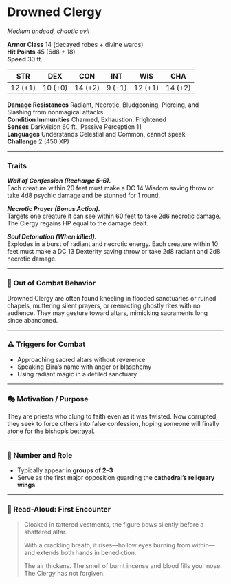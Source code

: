 # Drowned Clergy
*Medium undead, chaotic evil*

**Armor Class** 14 (decayed robes + divine wards)  
**Hit Points** 45 (6d8 + 18)  
**Speed** 30 ft.

| STR | DEX | CON | INT | WIS | CHA |
|:---:|:---:|:---:|:---:|:---:|:---:|
| 12 (+1) | 10 (+0) | 14 (+2) | 9 (-1) | 12 (+1) | 14 (+2) |

**Damage Resistances** Radiant, Necrotic, Bludgeoning, Piercing, and Slashing from nonmagical attacks  
**Condition Immunities** Charmed, Exhaustion, Frightened  
**Senses** Darkvision 60 ft., Passive Perception 11  
**Languages** Understands Celestial and Common, cannot speak  
**Challenge** 2 (450 XP)

---

### Traits

***Wail of Confession (Recharge 5–6).***  
Each creature within 20 feet must make a DC 14 Wisdom saving throw or take 4d8 psychic damage and be stunned for 1 round.

***Necrotic Prayer (Bonus Action).***  
Targets one creature it can see within 60 feet to take 2d6 necrotic damage. The Clergy regains HP equal to the damage dealt.

***Soul Detonation (When killed).***  
Explodes in a burst of radiant and necrotic energy. Each creature within 10 feet must make a DC 13 Dexterity saving throw or take 2d8 radiant and 2d8 necrotic damage.

---

### 🛐 Out of Combat Behavior

Drowned Clergy are often found kneeling in flooded sanctuaries or ruined chapels, muttering silent prayers, or reenacting ghostly rites with no audience. They may gesture toward altars, mimicking sacraments long since abandoned.

---

### ⚠️ Triggers for Combat

- Approaching sacred altars without reverence  
- Speaking Elira’s name with anger or blasphemy  
- Using radiant magic in a defiled sanctuary

---

### 🎭 Motivation / Purpose

They are priests who clung to faith even as it was twisted. Now corrupted, they seek to force others into false confession, hoping someone will finally atone for the bishop’s betrayal.

---

### 🧮 Number and Role

- Typically appear in **groups of 2–3**  
- Serve as the first major opposition guarding the **cathedral’s reliquary wings**

---

### 📜 Read-Aloud: First Encounter

> Cloaked in tattered vestments, the figure bows silently before a shattered altar.  
>  
> With a crackling breath, it rises—hollow eyes burning from within—and extends both hands in benediction.  
>  
> The air thickens. The smell of burnt incense and blood fills your nose. The Clergy has not forgiven.